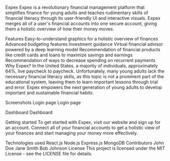 Expex
Expex is a revolutionary financial management platform that simplifies finance for young adults and teaches rudimentary skills of financial literacy through its user-friendly UI and interactive visuals. Expex merges all of a user's financial accounts into one secure account, giving them a holistic overview of how their money moves.

Features
Easy-to-understand graphics for a holistic overview of finances
Advanced budgeting features
Investment guidance
Virtual financial advisor powered by a deep learning model
Recommendation of financial products like credit cards and loans to maximize savings and earnings
Recommendation of ways to decrease spending on recurrent payments
Why Expex?
In the United States, a majority of individuals, approximately 64%, live paycheck to paycheck. Unfortunately, many young adults lack the necessary financial literacy skills, as this topic is not a prominent part of the educational system, leaving them to learn important lessons through trial and error. Expex empowers the next generation of young adults to develop important and sustainable financial habits.

Screenshots
Login page
Login page

Dashboard
Dashboard

Getting started
To get started with Expex, visit our website and sign up for an account. Connect all of your financial accounts to get a holistic view of your finances and start managing your money more effectively.

Technologies used
React.js
Node.js
Express.js
MongoDB
Contributors
John Doe
Jane Smith
Bob Johnson
License
This project is licensed under the MIT License - see the LICENSE file for details.
